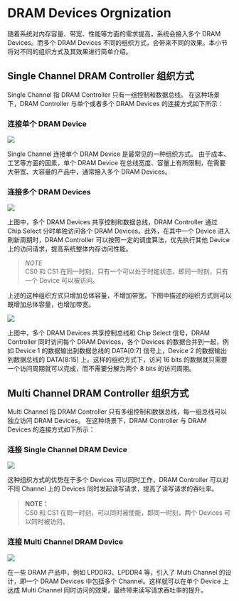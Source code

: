 # DRAM Devices Orgnization

随着系统对内存容量、带宽、性能等方面的需求提高，系统会接入多个 DRAM Devices。而多个 DRAM Devices 不同的组织方式，会带来不同的效果。本小节将对不同的组织方式及其效果进行简单介绍。

## Single Channel DRAM Controller 组织方式

Single Channel 指 DRAM Controller 只有一组控制和数据总线。
在这种场景下，DRAM Controller 与单个或者多个 DRAM Devices 的连接方式如下所示：

### 连接单个 DRAM Device

![](./single_channel_single_device.png)

Single Channel 连接单个 DRAM Device 是最常见的一种组织方式。
由于成本、工艺等方面的因素，单个 DRAM Device 在总线宽度、容量上有所限制，在需要大带宽、大容量的产品中，通常接入多个 DRAM Devices。

### 连接多个 DRAM Devices

![](./single_channel_multi_devices_1.png)

上图中，多个 DRAM Devices 共享控制和数据总线，DRAM Controller 通过 Chip Select 分时单独访问各个 DRAM Devices。此外，在其中一个 Device 进入刷新周期时，DRAM Controller 可以按照一定的调度算法，优先执行其他 Device 上的访问请求，提高系统整体内存访问性能。

> *NOTE*  
> CS0 和 CS1 在同一时刻，只有一个可以处于时能状态，即同一时刻，只有一个 Device 可以被访问。

上述的这种组织方式只增加总体容量，不增加带宽。下图中描述的组织方式则可以既增加总体容量，也增加带宽。

![](./single_channel_multi_devices_2.png)

上图中，多个 DRAM Devices 共享控制总线和 Chip Select 信号，DRAM Controller 同时访问每个 DRAM Devices，各个 Devices 的数据合并到一起，例如 Device 1 的数据输出到数据总线的 DATA[0:7] 信号上，Device 2 的数据输出到数据总线的 DATA[8:15] 上。这样的组织方式下，访问 16 bits 的数据就只需要一个访问周期就可以完成，而不需要分解为两个 8 bits 的访问周期。

## Multi Channel DRAM Controller 组织方式

Multi Channel 指 DRAM Controller 只有多组控制和数据总线，每一组总线可以独立访问 DRAM Devices。
在这种场景下，DRAM Controller 与 DRAM Devices 的连接方式如下所示：

### 连接 Single Channel DRAM Device

![](./multi_channel_controller_single_channel_devices.png)

这种组织方式的优势在于多个 Devices 可以同时工作，DRAM Controller 可以对不同 Channel 上的 Devices 同时发起读写请求，提高了读写请求的吞吐率。

> **NOTE：**  
> CS0 和 CS1 在同一时刻，可以同时被使能，即同一时刻，两个 Devices 可以同时被访问。


### 连接 Multi Channel DRAM Device

![](./multi_channel_controller_Multi_channel_devices.png)

在一些 DRAM 产品中，例如 LPDDR3、LPDDR4 等，引入了 Multi Channel 的设计，即一个 DRAM Devices 中包括多个 Channel。这样就可以在单个 Device 上达成 Multi Channel 同时访问的效果，最终带来读写请求吞吐率的提升。
